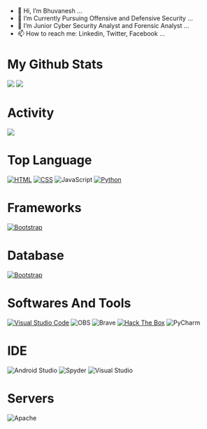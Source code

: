 - 👋 Hi, I’m Bhuvanesh ...
- 👀 I’m Currently Pursuing Offensive and Defensive Security ...
- 🌱 I’m Junior Cyber Security Analyst and Forensic Analyst ...
- 📫 How to reach me: Linkedin, Twitter, Facebook ...

<!---
VirtusV01/VirtusV01 is a ✨ special ✨ repository because its `README.md` (this file) appears on your GitHub profile.
You can click the Preview link to take a look at your changes.
--->
# My Github Stats
![](https://github-readme-stats.vercel.app/api?username=VirtusV01&show_icons=true&theme=highcontrast)
![](https://github-readme-stats.vercel.app/api/top-langs/?username=VirtusV01&layout=compact&theme=highcontrast)

# Activity
[![](https://github-readme-activity-graph.vercel.app/graph?username=VirtusV01&theme=merko)](https://github.com/ashutosh00710/github-readme-activity-graph)

# Top Language
[![HTML](https://img.shields.io/badge/HTML-E34F26.svg?logo=html5&logoColor=white)](https://www.w3.org/html/)
[![CSS](https://img.shields.io/badge/-CSS-blue?style=flat&logo=css3)](https://www.w3.org/Style/CSS/)
![JavaScript](https://img.shields.io/badge/javascript-%23323330.svg?logo=javascript&logoColor=%23F7DF1E)
[![Python](https://img.shields.io/badge/Python-14354C.svg?logo=python&logoColor=white)](https://www.python.org/)

# Frameworks
[![Bootstrap](https://img.shields.io/badge/Bootstrap-7952B3.svg?logo=bootstrap&logoColor=white)](https://www.w3.org/html/)

# Database
[![Bootstrap](https://img.shields.io/badge/MySQL-00758f.svg?logo=mysql&logoColor=white)](https://www.w3.org/html/)

# Softwares And Tools
[![Visual Studio Code](https://img.shields.io/badge/Visual%20Studio%20Code-0078d7.svg?logo=visual-studio-code&logoColor=white)](https://github.com/VirtusV01#)
![OBS](https://img.shields.io/badge/-OBS%20Studio-302E31?logo=obs-studio&logoColor=white)
![Brave](https://img.shields.io/badge/-Brave-FB542B?logo=brave&logoColor=white)
[![Hack The Box](https://img.shields.io/badge/Hack%20The%20Box-green?logo=Hack-The-Box&logoColor=white)](https://www.hackthebox.eu/home/users/profile/your-username)
![PyCharm](https://img.shields.io/badge/pycharm-143?logo=pycharm&logoColor=black&color=black&labelColor=green)

# IDE
![Android Studio](https://img.shields.io/badge/Android%20Studio-3DDC84?logo=android-studio&logoColor=white)
![Spyder](https://img.shields.io/badge/Spyder-838485?logo=spyder%20ide&logoColor=maroon)
![Visual Studio](https://img.shields.io/badge/Visual%20Studio-5C2D91.svg?logo=visual-studio&logoColor=white)

# Servers
![Apache](https://img.shields.io/badge/apache-%23D42029.svg?logo=apache&logoColor=white)


